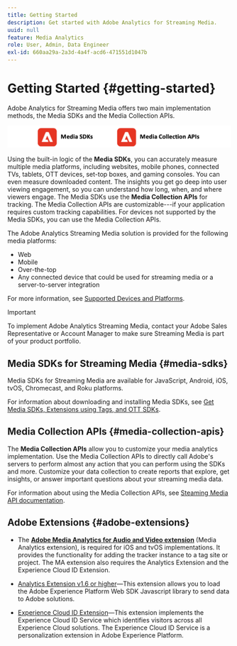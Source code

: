 ```yaml
---
title: Getting Started
description: Get started with Adobe Analytics for Streaming Media.
uuid: null
feature: Media Analytics
role: User, Admin, Data Engineer
exl-id: 660aa29a-2a3d-4a4f-acd6-471551d1047b
---
```

# Getting Started {#getting-started}

Adobe Analytics for Streaming Media offers two main implementation methods, the Media SDKs and the Media Collection APIs.

![methods](assets/getting-started2.png)

Using the built-in logic of the **Media SDKs**, you can accurately measure multiple media platforms, including websites, mobile phones, connected TVs, tablets, OTT devices, set-top boxes, and gaming consoles. You can even measure downloaded content. The insights you get go deep into user viewing engagement, so you can understand how long, when, and where viewers engage. The Media SDKs use the **Media Collection APIs** for tracking. The Media Collection APIs are customizable---if your application requires custom tracking capabilities. For devices not supported by the Media SDKs, you can use the Media Collection APIs.

The Adobe Analytics Streaming Media solution is provided for the following media platforms:

* Web
* Mobile
* Over-the-top
* Any connected device that could be used for streaming media or a server-to-server integration

For more information, see [Supported Devices and Platforms](#_Supported_devices_and).

>[!IMPORTANT]
>
>To implement Adobe Analytics Streaming Media, contact your Adobe Sales Representative or Account Manager to make sure Streaming Media is part of your product portfolio.

## Media SDKs for Streaming Media {#media-sdks}

Media SDKs for Streaming Media are available for JavaScript, Android, iOS, tvOS, Chromecast, and Roku platforms.

For information about downloading and installing Media SDKs, see [Get Media SDKs, Extensions using Tags, and OTT SDKs](/help/getting-started/download-sdks.md).


## Media Collection APIs {#media-collection-apis}

The **Media Collection APIs** allow you to customize your media analytics implementation. Use the Media Collection APIs to directly call Adobe's servers to perform almost any action that you can perform using the SDKs and more. Customize your data collection to create reports that explore, get insights, or answer important questions about your streaming media data.

For information about using the Media Collection APIs, see [Steaming Media API documentation](/help/implementation/media-collection-api/mc-api-overview.md).

## Adobe Extensions {#adobe-extensions}

* The [**Adobe Media Analytics for Audio and Video extension**](https://experienceleague.adobe.com/docs/experience-platform/tags/extensions/adobe/media-analytics/overview.html?lang=en) (Media Analytics extension), is required for iOS and tvOS implementations. It provides the functionality for adding the tracker instance to a tag site or project. The MA extension also requires the Analytics Extension and the Experience Cloud ID Extension.

* [Analytics Extension v1.6 or higher](https://experienceleague.adobe.com/docs/experience-platform/tags/extensions/adobe/analytics/overview.html?lang=en)—This extension allows you to load the Adobe Experience Platform Web SDK Javascript library to send data to Adobe solutions.

* [Experience Cloud ID Extension](https://experienceleague.adobe.com/docs/experience-platform/tags/extensions/adobe/id-service/overview.html?lang=en)—This extension implements the Experience Cloud ID Service which identifies visitors across all Experience Cloud solutions. The Experience Cloud ID Service is a personalization extension in Adobe Experience Platform.
